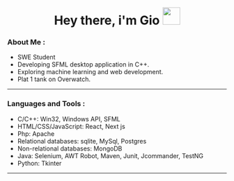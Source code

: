   <h1 align="center">Hey there, i'm Gio <img src="https://media.giphy.com/media/hvRJCLFzcasrR4ia7z/giphy.gif" width="40"></h1>

### About Me :

- SWE Student
- Developing SFML desktop application in C++.
- Exploring machine learning and web development.
- Plat 1 tank on Overwatch.
---

### Languages and Tools :
  - C/C++: Win32, Windows API, SFML
  - HTML/CSS/JavaScript: React, Next js
  - Php: Apache
  - Relational databases: sqlite, MySql, Postgres
  - Non-relational databases: MongoDB
  - Java: Selenium, AWT Robot, Maven, Junit, Jcommander, TestNG
  - Python: Tkinter
---
